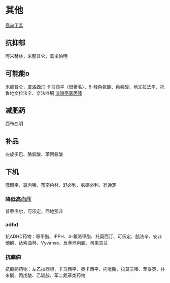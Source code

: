 ﻿# 其他

[高乌甲素](/drug/高乌甲素)



## 抗抑郁
阿米替林，米那普仑，氯米帕明





## 可能能o
米那普仑，[度洛西汀](/drug/度洛西汀（Duloxetine）)
卡马西平（很著名）、5-羟色氨酸、色氨酸、地文拉法辛、托鲁地文拉法辛、奈法唑酮
[溴隐亭](/drug/溴隐亭)[氯丙嗪](/drug/CPZ)





## 减肥药
西布曲明




## 补品
左旋多巴、酪氨酸、苯丙氨酸




## 下机
[喹硫平](/drug/QTP)、[氯丙嗪](/drug/CPZ)、[布南色林](/drug/布南色林)、[舒必利](/drug/舒必利)、氨磺必利、[罗通定](/drug/罗通定)


### 降低高血压
普萘洛尔，可乐定，西地那非

### adhd
抗ADHD药物：哌甲酯、IPPH、4-氟哌甲酯、托莫西汀、可乐定、胍法辛、安非他酮、达索曲林、Vyvanse、反苯环丙胺、司来吉兰

### 抗癫痫
抗癫痫药物：左乙拉西坦、卡马西平、奥卡西平、托吡酯、拉莫三嗪、苯妥英、扑米酮、丙戊酸、乙琥胺、苯二氮䓬类药物
